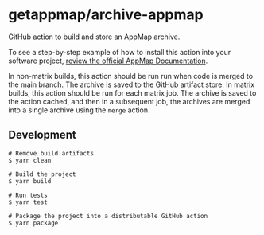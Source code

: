 # getappmap/archive-appmap

GitHub action to build and store an AppMap archive.

To see a step-by-step example of how to install this action into your software project, [review the official AppMap Documentation](http://appmap.io/docs/analysis/in-github-actions).

In non-matrix builds, this action should be run
run when code is merged to the main branch. The archive is saved to the GitHub artifact store.
In matrix builds, this action should be run for each matrix job. The archive is saved to 
the action cached, and then in a subsequent job, the archives are merged into a single archive
using the `merge` action.
  
## Development

```
# Remove build artifacts
$ yarn clean

# Build the project
$ yarn build

# Run tests
$ yarn test

# Package the project into a distributable GitHub action
$ yarn package
```
